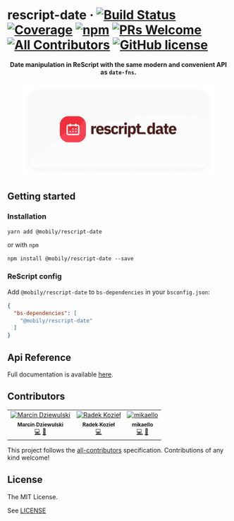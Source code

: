 # rescript-date &middot; [![Build Status](https://img.shields.io/travis/com/mobily/rescript-date.svg?style=flat-square&logo=travis)](https://travis-ci.com/mobily/rescript-date) [![Coverage](https://img.shields.io/coveralls/github/mobily/rescript-date.svg?style=flat-square&logo=coveralls)](https://coveralls.io/github/mobily/rescript-date?branch=master) [![npm](https://img.shields.io/npm/v/@mobily/rescript-date.svg?style=flat-square&logo=npm)](https://www.npmjs.com/package/@mobily/rescript-date) [![PRs Welcome](https://img.shields.io/badge/PRs-welcome-brightgreen.svg?style=flat-square)](http://makeapullrequest.com) [![All Contributors](https://img.shields.io/badge/all_contributors-3-orange.svg?style=flat-square)](#contributors) [![GitHub license](https://img.shields.io/badge/license-MIT-blue.svg?style=flat-square)](https://github.com/mobily/rescript-date/blob/master/LICENSE)


<p align="center">
  <strong>Date manipulation in ReScript with the same modern and convenient API as <code>date-fns</code>.</strong>
</p>

<p align="center">
  <img src="./assets/frame.png" width="440">
</p>

## Getting started

### Installation

```shell
yarn add @mobily/rescript-date
```

or with `npm`

```shell
npm install @mobily/rescript-date --save
```

### ReScript config

Add `@mobily/rescript-date` to `bs-dependencies` in your `bsconfig.json`:

```json
{
  "bs-dependencies": [
    "@mobily/rescript-date"
  ]
}
```

## Api Reference

Full documentation is available [here](https://mobily.github.io/rescript-date).

## Contributors

<!-- ALL-CONTRIBUTORS-LIST:START - Do not remove or modify this section -->
<!-- prettier-ignore-start -->
<!-- markdownlint-disable -->
<table>
  <tr>
    <td align="center"><a href="https://twitter.com/__marcin_"><img src="https://avatars1.githubusercontent.com/u/1467712?v=4" width="100px;" alt="Marcin Dziewulski"/><br /><sub><b>Marcin Dziewulski</b></sub></a><br /><a href="https://github.com/mobily/rescript-date/commits?author=mobily" title="Code">💻</a> <a href="https://github.com/mobily/rescript-date/commits?author=mobily" title="Documentation">📖</a></td>
    <td align="center"><a href="http://radoslawkoziel.pl"><img src="https://avatars3.githubusercontent.com/u/1303365?v=4" width="100px;" alt="Radek Kozieł"/><br /><sub><b>Radek Kozieł</b></sub></a><br /><a href="https://github.com/mobily/rescript-date/commits?author=panr" title="Code">💻</a></td>
    <td align="center"><a href="https://github.com/mikaello"><img src="https://avatars3.githubusercontent.com/u/2505178?v=4" width="100px;" alt="mikaello"/><br /><sub><b>mikaello</b></sub></a><br /><a href="https://github.com/mobily/rescript-date/commits?author=mikaello" title="Code">💻</a> <a href="https://github.com/mobily/rescript-date/commits?author=mikaello" title="Documentation">📖</a></td>
  </tr>
</table>

<!-- markdownlint-enable -->
<!-- prettier-ignore-end -->
<!-- ALL-CONTRIBUTORS-LIST:END -->

This project follows the [all-contributors](https://github.com/kentcdodds/all-contributors) specification. Contributions of any kind welcome!

## License

The MIT License.

See [LICENSE](LICENSE)
